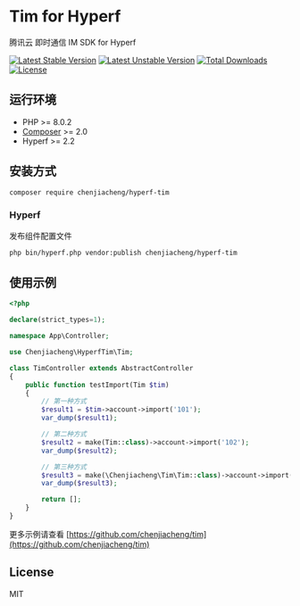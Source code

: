 # Tim for Hyperf

腾讯云 即时通信 IM SDK for Hyperf

[![Latest Stable Version](https://poser.pugx.org/chenjiacheng/hyperf-tim/v/stable.svg)](https://packagist.org/packages/chenjiacheng/hyperf-tim)
[![Latest Unstable Version](https://poser.pugx.org/chenjiacheng/hyperf-tim/v/unstable.svg)](https://packagist.org/packages/chenjiacheng/hyperf-tim)
[![Total Downloads](https://poser.pugx.org/chenjiacheng/hyperf-tim/downloads)](https://packagist.org/packages/chenjiacheng/hyperf-tim)
[![License](https://poser.pugx.org/chenjiacheng/hyperf-tim/license)](https://packagist.org/packages/chenjiacheng/hyperf-tim)

## 运行环境

- PHP >= 8.0.2
- [Composer](https://getcomposer.org/) >= 2.0
- Hyperf >= 2.2

## 安装方式

```bash
composer require chenjiacheng/hyperf-tim
```

### Hyperf

发布组件配置文件

```bash
php bin/hyperf.php vendor:publish chenjiacheng/hyperf-tim
```

## 使用示例

```php
<?php

declare(strict_types=1);

namespace App\Controller;

use Chenjiacheng\HyperfTim\Tim;

class TimController extends AbstractController
{
    public function testImport(Tim $tim)
    {
        // 第一种方式
        $result1 = $tim->account->import('101');
        var_dump($result1);

        // 第二种方式
        $result2 = make(Tim::class)->account->import('102');
        var_dump($result2);

        // 第三种方式
        $result3 = make(\Chenjiacheng\Tim\Tim::class)->account->import('103');
        var_dump($result3);

        return [];
    }
}
```

更多示例请查看 [https://github.com/chenjiacheng/tim](https://github.com/chenjiacheng/tim)

## License

MIT